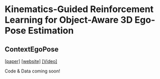 # Kinematics-Guided Reinforcement Learning for Object-Aware 3D Ego-Pose Estimation
## ContextEgoPose

[[paper]](https://arxiv.org/abs/2011.04837) [[website]](https://zhengyiluo.github.io/projects/contextegopose/) [[Video]](https://www.youtube.com/watch?v=QAK9jTUHRQU)


Code & Data coming soon! 

